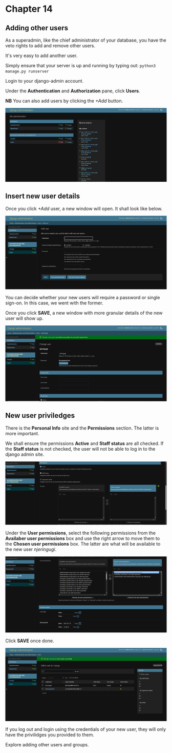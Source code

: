 # Chapter 14

## Adding other users

As a superadmin, like the chief administrator of your database, you have the veto rights to add and remove other users. 

It's very easy to add another user. 

Simply ensure that your server is up and running by typing out: `python3 manage.py runserver`

Login to your django-admin account. 


Under the **Authentication** and **Authorization** pane, click **Users**. 

**NB** You can also add users by clicking the *+Add* button. 

![Add users](images/add_users.PNG)

## Insert new user details

Once you click *+Add* user, a new window will open. It shall look like below.

![New user details](images/new_user_details.PNG)

You can decide whether your new users will require a password or single sign-on. In this case, we went with the former.

Once you click **SAVE**, a new window with more granular details of the new user will show up.

![More user details](images/new_user_details2.PNG)

## New user priviledges 

There is the **Personal Info** site and the **Permissions** section. The latter is more important. 

We shall ensure the permissions **Active** and **Staff status** are all checked. If the **Staff status** is not checked, the user will not be able to log in to the django admin site.

![Staff status](images/staff_status.PNG)

Under the **User permissions**, select the following permissions from the **Availaber user permissions** box and use the right arrow to move them to the **Chosen user permissions** box. The latter are what will be available to the new user *njeringugi*.

![Chosen user permissions](images/chosen_user_permissions.PNG)

Click **SAVE** once done. 

![Staff accepted](images/staff_accepted.PNG)

If you log out and login using the credentials of your new user, they will only have the privilidges you provided to them.

Explore adding other users and groups.






